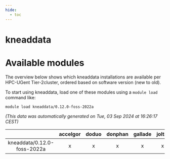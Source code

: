 ```yaml
---
hide:
  - toc
---
```


kneaddata
=========

# Available modules


The overview below shows which kneaddata installations are available per HPC-UGent Tier-2cluster, ordered based on software version (new to old).

To start using kneaddata, load one of these modules using a `module load` command like:

```shell
module load kneaddata/0.12.0-foss-2022a
```

*(This data was automatically generated on Tue, 03 Sep 2024 at 16:26:17 CEST)*  

| |accelgor|doduo|donphan|gallade|joltik|shinx|skitty|
| :---: | :---: | :---: | :---: | :---: | :---: | :---: | :---: |
|kneaddata/0.12.0-foss-2022a|x|x|x|x|x|-|x|
